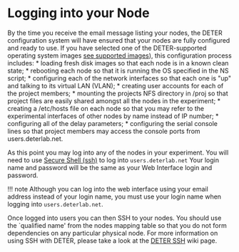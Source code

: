 # Logging into your Node

  By the time you receive the email message listing your nodes, the DETER configuration system will have ensured that your nodes are fully configured and ready to use. If you have selected one of the DETER-supported operating system images <a href="/core/os-images/">see supported images</a>), this configuration process includes:
    * loading fresh disk images so that each node is in a known clean state;
    * rebooting each node so that it is running the OS specified in the NS script;
    * configuring each of the network interfaces so that each one is "up" and talking to its virtual LAN (VLAN);
    * creating user accounts for each of the project members;
    * mounting the projects NFS directory in /proj so that project files are easily shared amongst all the nodes in the experiment;
    * creating a /etc/hosts file on each node so that you may refer to the experimental interfaces of other nodes by name instead of IP number;
    * configuring all of the delay parameters;
    * configuring the serial console lines so that project members may access the console ports from users.deterlab.net.

As this point you may log into any of the nodes in your experiment. You will need to use <a href="/core/DETERSSH/">Secure Shell (ssh)</a> to log into `users.deterlab.net`
Your login name and password will be the same as your Web Interface login and password.  

!!! note
    Although you can log into the web interface using your email address instead of your login name, you must use your login name when logging into `users.deterlab.net`.

Once logged into users you can then SSH to your nodes.  You should use the `qualified name' from the nodes mapping table so that you do not form dependencies on any particular physical node.  For more information on using SSH with DETER, please take a look at the <a href="/core/DETERSSH/">DETER SSH</a> wiki page.
